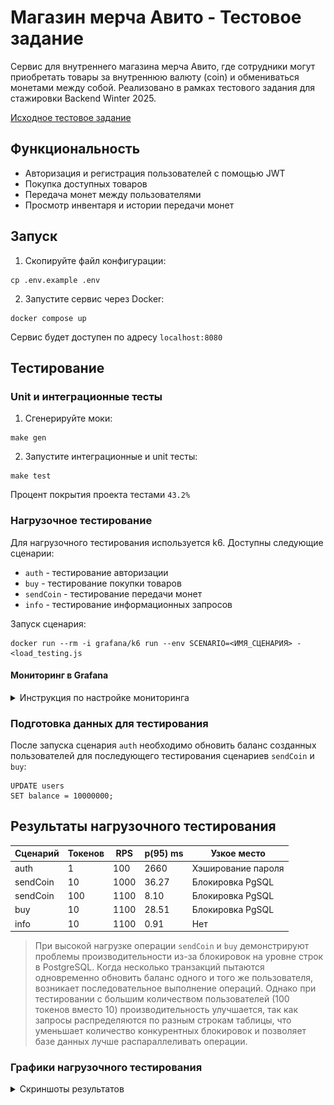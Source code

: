 # Магазин мерча Авито - Тестовое задание

Сервис для внутреннего магазина мерча Авито, где сотрудники могут приобретать товары за внутреннюю валюту (coin) и
обмениваться монетами между собой. Реализовано в рамках тестового задания для стажировки Backend Winter 2025.

[Исходное тестовое задание](https://github.com/avito-tech/tech-internship/blob/main/Tech%20Internships/Backend/Backend-trainee-assignment-winter-2025/Backend-trainee-assignment-winter-2025.md)

## Функциональность

- Авторизация и регистрация пользователей с помощью JWT
- Покупка доступных товаров
- Передача монет между пользователями
- Просмотр инвентаря и истории передачи монет

## Запуск

1. Скопируйте файл конфигурации:

```shell
cp .env.example .env
```

2. Запустите сервис через Docker:

```shell
docker compose up
```

Сервис будет доступен по адресу `localhost:8080`

## Тестирование

### Unit и интеграционные тесты

1. Сгенерируйте моки:

```shell
make gen
```

2. Запустите интеграционные и unit тесты:

```shell
make test
```

Процент покрытия проекта тестами `43.2%`


### Нагрузочное тестирование

Для нагрузочного тестирования используется k6. Доступны следующие сценарии:

- `auth` - тестирование авторизации
- `buy` - тестирование покупки товаров
- `sendCoin` - тестирование передачи монет
- `info` - тестирование информационных запросов

Запуск сценария:

```shell
docker run --rm -i grafana/k6 run --env SCENARIO=<ИМЯ_СЦЕНАРИЯ> - <load_testing.js
```

#### Мониторинг в Grafana

<details>
<summary>Инструкция по настройке мониторинга</summary>

1. Создайте Docker-сеть:

```shell
docker network create k6-network
```

2. Запустите InfluxDB:

```shell
docker run -d \
    --name influxdb \
    --network k6-network \
    -p 8086:8086 \
    -e INFLUXDB_DB=k6 \
    -e INFLUXDB_HTTP_AUTH_ENABLED=false \
    -e INFLUXDB_ADMIN_USER=admin \
    -e INFLUXDB_ADMIN_PASSWORD=admin \
    influxdb:1.8
```

3. Запустите Grafana:

```shell
docker run -d \
    --name grafana \
    --network k6-network \
    -p 3000:3000 \
    -e "GF_AUTH_ANONYMOUS_ENABLED=true" \
    -e "GF_AUTH_ANONYMOUS_ORG_ROLE=Admin" \
    -e "GF_AUTH_DISABLE_LOGIN_FORM=true" \
    grafana/grafana-oss
```

4. Запустите тест с отправкой метрик в InfluxDB:

```shell
docker run --rm -i grafana/k6 run --env SCENARIO=<ИМЯ_СЦЕНАРИЯ> --out influxdb=http://host.docker.internal:8086/k6 - <load_testing.js
```

</details>

### Подготовка данных для тестирования

После запуска сценария `auth` необходимо обновить баланс созданных пользователей для последующего тестирования сценариев
`sendCoin` и `buy`:

```postgresql
UPDATE users
SET balance = 10000000;
```

## Результаты нагрузочного тестирования

| Сценарий | Токенов | RPS  | p(95) ms | Узкое место        |
|----------|---------|------|----------|--------------------|
| auth     | 1       | 100  | 2660     | Хэширование пароля |
| sendCoin | 10      | 1000 | 36.27    | Блокировка PgSQL   |
| sendCoin | 100     | 1100 | 8.10     | Блокировка PgSQL   |
| buy      | 10      | 1100 | 28.51    | Блокировка PgSQL   |
| info     | 10      | 1100 | 0.91     | Нет                |

> При высокой нагрузке операции `sendCoin` и `buy` демонстрируют проблемы производительности из-за блокировок на уровне
> строк в PostgreSQL. Когда несколько транзакций пытаются одновременно обновить баланс одного и того же пользователя,
> возникает последовательное выполнение операций. Однако при тестировании с большим количеством пользователей (100 токенов
> вместо 10) производительность улучшается, так как запросы распределяются по разным строкам таблицы, что уменьшает
> количество конкурентных блокировок и позволяет базе данных лучше распараллеливать операции.

### Графики нагрузочного тестирования

<details>
<summary>Скриншоты результатов</summary>

#### scenario: auth; tokens: 1; rps: 100

![Auth Test Results](assets/auth_100_1.png)

#### scenario: sendCoin; tokens: 10; rps: 1000

![SendCoin Test Results 1](assets/transfer_1000_10.png)

#### scenario: sendCoin; tokens: 100; rps: 1100

![SendCoin Test Results 2](assets/transfer_1100_100.png)

#### scenario: buy; tokens: 10; rps: 1100

![Buy Test Results](assets/buy_1100.png)

#### scenario: info; tokens: 10; rps: 1100

![Info Test Results](assets/info_1100.png)

</details>